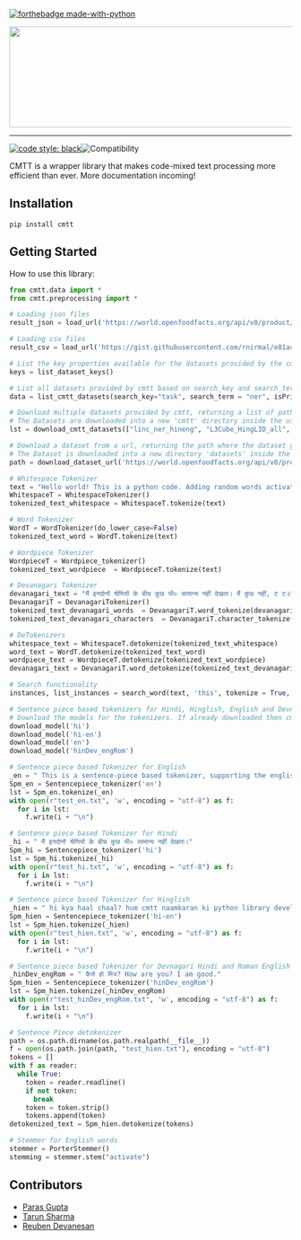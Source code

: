 [![forthebadge made-with-python](http://ForTheBadge.com/images/badges/made-with-python.svg)](https://www.python.org/)

<div>
<img width="600px" height="180px" src= "https://user-images.githubusercontent.com/76529011/185376373-787f65d5-b78b-4f11-a7fb-e9aa19dc3a04.png">
</div>

-----------------------------------------
[![code style: black](https://img.shields.io/badge/code%20style-black-000000.svg)](https://github.com/psf/black)![Compatibility](https://img.shields.io/badge/compatible%20with-python3.9.x-blue.svg)

CMTT is a wrapper library that makes code-mixed text processing more efficient than ever. More documentation incoming!
 
## Installation
```
pip install cmtt
```

## Getting Started
How to use this library:

```Python
from cmtt.data import *
from cmtt.preprocessing import *

# Loading json files
result_json = load_url('https://world.openfoodfacts.org/api/v0/product/5060292302201.json')

# Loading csv files
result_csv = load_url('https://gist.githubusercontent.com/rnirmal/e01acfdaf54a6f9b24e91ba4cae63518/raw/b589a5c5a851711e20c5eb28f9d54742d1fe2dc/datasets.csv')

# List the key properties available for the datasets provided by the cmtt library
keys = list_dataset_keys()

# List all datasets provided by cmtt based on search_key and search_term
data = list_cmtt_datasets(search_key="task", search_term = "ner", isPrint=True)

# Download multiple datasets provided by cmtt, returning a list of paths where the datasets get downloaded
# The Datasets are downloaded into a new 'cmtt' directory inside the user profile directory of the operating system
lst = download_cmtt_datasets(["linc_ner_hineng", "L3Cube_HingLID_all", "linc_lid_spaeng"])

# Download a dataset from a url, returning the path where the dataset gets downloaded
# The Dataset is downloaded into a new directory 'datasets' inside the current working directory
path = download_dataset_url('https://world.openfoodfacts.org/api/v0/product/5060292302201.json')

# Whitespace Tokenizer
text = "Hello world! This is a python code. Adding random words activate code decrease wastage."
WhitespaceT = WhitespaceTokenizer()
tokenized_text_whitespace = WhitespaceT.tokenize(text)

# Word Tokenizer
WordT = WordTokenizer(do_lower_case=False)
tokenized_text_word = WordT.tokenize(text)

# Wordpiece Tokenizer
WordpieceT = Wordpiece_tokenizer()
tokenized_text_wordpiece  = WordpieceT.tokenize(text)

# Devanagari Tokenizer
devanagari_text = "मैं इनदोनों श्रेणियों के बीच कुछ भी० सामान्य नहीं देखता। मैं कुछ नहीं, ट ट॥"
DevanagariT = DevanagariTokenizer()
tokenized_text_devanagari_words  = DevanagariT.word_tokenize(devanagari_text)
tokenized_text_devanagari_characters  = DevanagariT.character_tokenize(devanagari_text)

# DeTokenizers
whitespace_text = WhitespaceT.detokenize(tokenized_text_whitespace)
word_text = WordT.detokenize(tokenized_text_word)
wordpiece_text = WordpieceT.detokenize(tokenized_text_wordpiece)
devanagari_text = DevanagariT.word_detokenize(tokenized_text_devanagari_words)

# Search functionality
instances, list_instances = search_word(text, 'this', tokenize = True, width = 3)

# Sentence piece based tokenizers for Hindi, Hinglish, English and Devnagari Hindi and Roman English Text
# Download the models for the tokenizers. If already downloaded then cmtt does not download it again.
download_model('hi')
download_model('hi-en')
download_model('en')
download_model('hinDev_engRom')

# Sentence piece based Tokenizer for English
_en = " This is a sentence-piece based tokenizer, supporting the english language."
Spm_en = Sentencepiece_tokenizer('en')
lst = Spm_en.tokenize(_en)
with open(r"test_en.txt", 'w', encoding = "utf-8") as f:
  for i in lst:
    f.write(i + "\n")

# Sentence piece based Tokenizer for Hindi
_hi = " मैं इनदोनों श्रेणियों के बीच कुछ भी० सामान्य नहीं देखता।"
Spm_hi = Sentencepiece_tokenizer('hi')
lst = Spm_hi.tokenize(_hi)
with open(r"test_hi.txt", 'w', encoding = "utf-8") as f:
  for i in lst:
    f.write(i + "\n")

# Sentence piece based Tokenizer for Hinglish
_hien = " hi kya haal chaal? hum cmtt naamkaran ki python library develop kar rahe hain"
Spm_hien = Sentencepiece_tokenizer('hi-en')
lst = Spm_hien.tokenize(_hien)
with open(r"test_hien.txt", 'w', encoding = "utf-8") as f:
  for i in lst:
    f.write(i + "\n")

# Sentence piece based Tokenizer for Devnagari Hindi and Roman English Mixed Text
_hinDev_engRom = " कैसे हो मित्र? How are you? I am good."
Spm_hien = Sentencepiece_tokenizer('hinDev_engRom')
lst = Spm_hien.tokenize(_hinDev_engRom)
with open(r"test_hinDev_engRom.txt", 'w', encoding = "utf-8") as f:
  for i in lst:
    f.write(i + "\n")

# Sentence Piece detokenizer
path = os.path.dirname(os.path.realpath(__file__))
f = open(os.path.join(path, "test_hien.txt"), encoding = "utf-8")
tokens = []
with f as reader:
  while True:
    token = reader.readline()
    if not token:
      break
    token = token.strip()
    tokens.append(token)
detokenized_text = Spm_hien.detokenize(tokens)

# Stemmer for English words
stemmer = PorterStemmer()
stemming = stemmer.stem("activate")
```

## Contributors
- [Paras Gupta](https://github.com/paras-gupt)
- [Tarun Sharma](https://github.com/tarun2001sharma)
- [Reuben Devanesan](https://github.com/Reuben27)